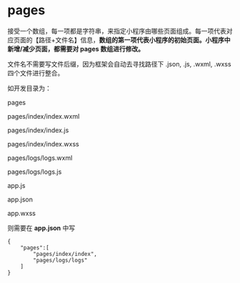 # pages

接受一个数组，每一项都是字符串，来指定小程序由哪些页面组成。每一项代表对应页面的【路径+文件名】信息，**数组的第一项代表小程序的初始页面。小程序中新增/减少页面，都需要对 pages 数组进行修改。**

文件名不需要写文件后缀，因为框架会自动去寻找路径下 .json, .js, .wxml, .wxss 四个文件进行整合。

如开发目录为：

 pages

 pages/index/index.wxml
 
 pages/index/index.js
 
 pages/index/index.wxss
 
 pages/logs/logs.wxml
 
 pages/logs/logs.js
 
 app.js
 
 app.json
 
 app.wxss

则需要在 **app.json** 中写

```
{
    "pages":[
        "pages/index/index",
        "pages/logs/logs"
    ]
}
```